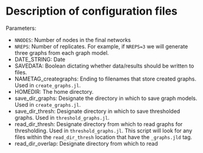 # Description of configuration files

Parameters:
- `NNODES`: Number of nodes in the final networks
- `NREPS`: Number of replicates. For example, if `NREPS=3` we will generate three graphs from each graph model.
- DATE_STRING: Date
- SAVEDATA: Boolean dictating whether data/results should be written to files.
- NAMETAG_creategraphs: Ending to filenames that store created graphs. Used in `create_graphs.jl`.
- HOMEDIR: The home directory.
- save_dir_graphs: Designate the directory in which to save graph models. Used in `create_graphs.jl`.
- save_dir_thresh: Designate directory in which to save thresholded graphs. Used in `threshold_graphs.jl`.
- read_dir_thresh: Designate directory from which to read graphs for thresholding. Used in `threshold_graphs.jl`. This script will look for any files within the `read_dir_thresh` location that have the `_graphs.jld` tag.
- read_dir_overlap: Designate directory from which to read 